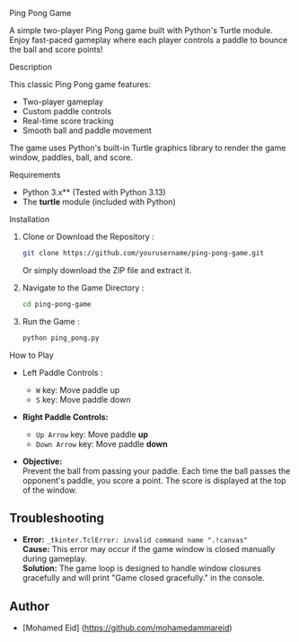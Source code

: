 Ping Pong Game

A simple two-player Ping Pong game built with Python's Turtle module. Enjoy fast-paced gameplay where each player controls a paddle to bounce the ball and score points!

Description

This classic Ping Pong game features:
- Two-player gameplay
- Custom paddle controls
- Real-time score tracking
- Smooth ball and paddle movement

The game uses Python's built-in Turtle graphics library to render the game window, paddles, ball, and score.

Requirements

- Python 3.x** (Tested with Python 3.13)
- The **turtle** module (included with Python)
  
 Installation

1. Clone or Download the Repository :

   ```bash
   git clone https://github.com/yourusername/ping-pong-game.git
   ```

   Or simply download the ZIP file and extract it.

2. Navigate to the Game Directory :

   ```bash
   cd ping-pong-game
   ```

3. Run the Game :

   ```bash
   python ping_pong.py
   ```

How to Play

- Left Paddle Controls :  
  - `W` key: Move paddle up
  - `S` key: Move paddle down

- **Right Paddle Controls:**  
  - `Up Arrow` key: Move paddle **up**
  - `Down Arrow` key: Move paddle **down**

- **Objective:**  
  Prevent the ball from passing your paddle. Each time the ball passes the opponent's paddle, you score a point. The score is displayed at the top of the window.

## Troubleshooting

- **Error:** `_tkinter.TclError: invalid command name ".!canvas"`  
  **Cause:** This error may occur if the game window is closed manually during gameplay.  
  **Solution:** The game loop is designed to handle window closures gracefully and will print "Game closed gracefully." in the console.


## Author

- [Mohamed Eid] (https://github.com/mohamedammareid)

